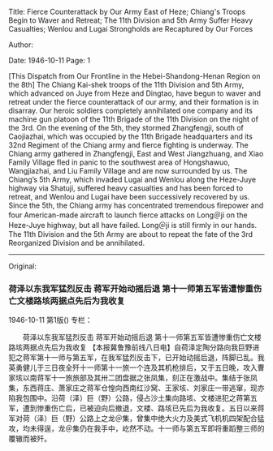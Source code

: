 Title: Fierce Counterattack by Our Army East of Heze; Chiang's Troops Begin to Waver and Retreat; The 11th Division and 5th Army Suffer Heavy Casualties; Wenlou and Lugai Strongholds are Recaptured by Our Forces

Author:

Date: 1946-10-11
Page: 1

[This Dispatch from Our Frontline in the Hebei-Shandong-Henan Region on the 8th] The Chiang Kai-shek troops of the 11th Division and 5th Army, which advanced on Juye from Heze and Dingtao, have begun to waver and retreat under the fierce counterattack of our army, and their formation is in disarray. Our heroic soldiers completely annihilated one company and its machine gun platoon of the 11th Brigade of the 11th Division on the night of the 3rd. On the evening of the 5th, they stormed Zhangfengji, south of Caojiazhai, which was occupied by the 11th Brigade headquarters and its 32nd Regiment of the Chiang army and fierce fighting is underway. The Chiang army gathered in Zhangfengji, East and West Jiangzhuang, and Xiao Family Village fled in panic to the southwest area of Hongshawuo, Wangjiazhai, and Liu Family Village and are now surrounded by us. The Chiang’s 5th Army, which invaded Lugai and Wenlou along the Heze-Juye highway via Shatuji, suffered heavy casualties and has been forced to retreat, and Wenlou and Lugai have been successively recovered by us. Since the 5th, the Chiang army has concentrated tremendous firepower and four American-made aircraft to launch fierce attacks on Long＠ji on the Heze-Juye highway, but all have failed. Long＠ji is still firmly in our hands. The 11th Division and the 5th Army are about to repeat the fate of the 3rd Reorganized Division and be annihilated.



<hr /> 

Original: 


### 荷泽以东我军猛烈反击  蒋军开始动摇后退  第十一师第五军皆遭惨重伤亡文楼路垓两据点先后为我收复

1946-10-11
第1版()
专栏：

　　荷泽以东我军猛烈反击
    蒋军开始动摇后退
    第十一师第五军皆遭惨重伤亡文楼路垓两据点先后为我收复
    【本报冀鲁豫前线八日电】自荷泽定陶分路向我巨野进犯之蒋军第十一师与第五军，在我军猛烈反击下，已开始动摇后退，阵脚已乱。我英勇健儿于三日夜全歼十一师第十一旅一个连及其机枪排后，又于五日晚，攻入曹家垓以南蒋军十一旅旅部及其卅二团盘据之张凤集，刻正在激战中。集结于张凤集，东西蒋庄、萧家庄之蒋军仓惶向西南红沙窝、王家垓、刘家庄一带逃窜，现亦陷我包围中。沿荷（泽）巨（野）公路，侵占沙土集向路垓、文楼进犯之蒋第五军，遭到惨重伤亡后，已被迫向后撤退，文楼、路垓已先后为我收复。五日以来蒋军对荷（泽）巨（野）公路上之龙＠集，曾集中绝大火力及美式飞机机四架配合猛攻，均未得逞，龙＠集仍在我手中，屹然不动。十一师与第五军即将重蹈整三师的覆辙而被歼。

